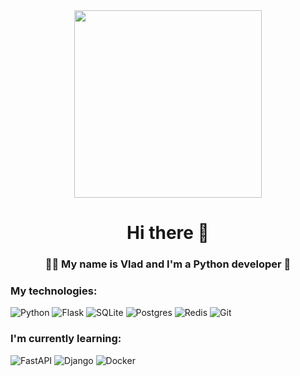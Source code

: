 <div id="header" align="center">
  <img src="https://media3.giphy.com/media/v1.Y2lkPTc5MGI3NjExeWkwc2Q4czJodXFiYW5ndGQ5NWZnaGcwaW16ZDgzaGY3Y2p0amFzaiZlcD12MV9pbnRlcm5hbF9naWZfYnlfaWQmY3Q9Zw/3oriNLx3dUqFgVi86I/giphy.gif" width="300"/>
</div>

<h1 align="center">Hi there 🙌</h1>
<div align="center">
  <h3>👨‍💻 My name is Vlad and I'm a Python developer 🐍</h3>
</div>

### My technologies:
![Python](https://img.shields.io/badge/python-3670A0?style=for-the-badge&logo=python&logoColor=ffdd54)
![Flask](https://img.shields.io/badge/flask-%23000.svg?style=for-the-badge&logo=flask&logoColor=white)
![SQLite](https://img.shields.io/badge/sqlite-%2307405e.svg?style=for-the-badge&logo=sqlite&logoColor=white)
![Postgres](https://img.shields.io/badge/postgres-%23316192.svg?style=for-the-badge&logo=postgresql&logoColor=white)
![Redis](https://img.shields.io/badge/redis-%23DD0031.svg?style=for-the-badge&logo=redis&logoColor=white)
![Git](https://img.shields.io/badge/git-%23DD0031.svg?style=for-the-badge&logo=git&logoColor=white)

### I'm currently learning:
![FastAPI](https://img.shields.io/badge/FastAPI-005571?style=for-the-badge&logo=fastapi)
![Django](https://img.shields.io/badge/django-%23092E20.svg?style=for-the-badge&logo=django&logoColor=white)
![Docker](https://img.shields.io/badge/docker-%230db7ed.svg?style=for-the-badge&logo=docker&logoColor=white)
